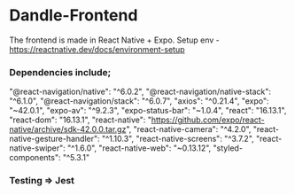# Dandle-Frontend
The frontend is made in React Native + Expo.
Setup env - https://reactnative.dev/docs/environment-setup

### Dependencies include; 
"@react-navigation/native": "^6.0.2",
"@react-navigation/native-stack": "^6.1.0",
"@react-navigation/stack": "^6.0.7",
"axios": "^0.21.4",
"expo": "~42.0.1",
"expo-av": "^9.2.3",
"expo-status-bar": "~1.0.4",
"react": "16.13.1",
"react-dom": "16.13.1",
"react-native": "https://github.com/expo/react-native/archive/sdk-42.0.0.tar.gz",
"react-native-camera": "^4.2.0",
"react-native-gesture-handler": "^1.10.3",
"react-native-screens": "^3.7.2",
"react-native-swiper": "^1.6.0",
"react-native-web": "~0.13.12",
"styled-components": "^5.3.1"

### Testing => Jest
